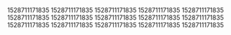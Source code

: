 1528711171835
1528711171835
1528711171835
1528711171835
1528711171835
1528711171835
1528711171835
1528711171835
1528711171835
1528711171835
1528711171835
1528711171835
1528711171835
1528711171835
1528711171835